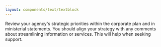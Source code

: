 ```yaml
---
layout: components/text/textblock
---
```


Review your agency's strategic priorities within the corporate plan and in ministerial statements. You should align your strategy with any comments about streamlining information or services. This will help when seeking support.
